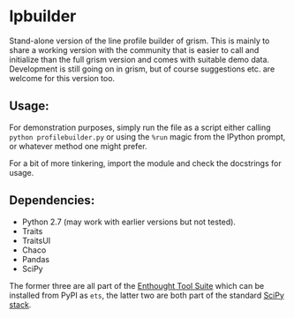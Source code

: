lpbuilder
=========

Stand-alone version of the line profile builder of grism.
This is mainly to share a working version with the community that is easier to call and initialize than the full grism version and comes with suitable demo data. Development is still going on in grism, but of course suggestions etc. are welcome for this version too.

Usage:
------

For demonstration purposes, simply run the file as a script either calling `python profilebuilder.py` or using the `%run` magic from the IPython prompt, or whatever method one might prefer.

For a bit of more tinkering, import the module and check the docstrings for usage.

Dependencies:
-------------

* Python 2.7 (may work with earlier versions but not tested).
* Traits
* TraitsUI
* Chaco
* Pandas
* SciPy

The former three are all part of the [Enthought Tool Suite][2] which can be installed from PyPI as `ets`, the latter two are both part of the standard [SciPy stack][1].


[1]: http://scipy.org
[2]: http://code.enthought.com
